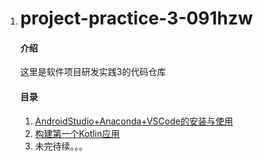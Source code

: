 1. # project-practice-3-091hzw

   #### 介绍

   这里是软件项目研发实践3的代码仓库

   #### 目录

   1. [AndroidStudio+Anaconda+VSCode的安装与使用](01_AndroidStudio+Anaconda+VSCode的安装与使用)
   2. [构建第一个Kotlin应用](02_构建第一个Kotlin应用)
   3. 未完待续。。。
